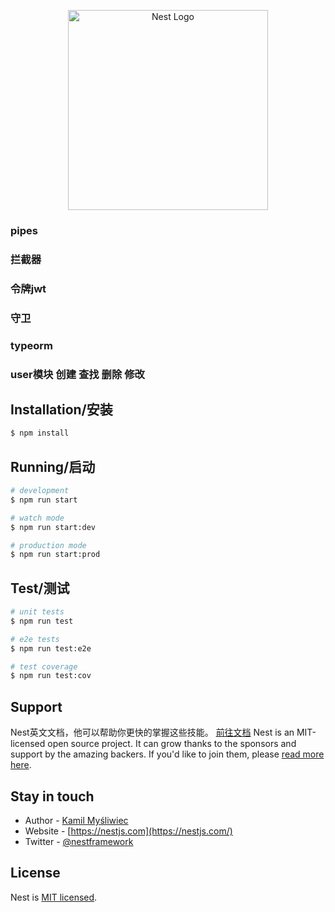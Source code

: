 <p align="center">
  <a href="http://nestjs.com/" target="blank"><img src="https://nestjs.com/img/logo_text.svg" width="320" alt="Nest Logo" /></a>
</p>




### pipes 
### 拦截器 
### 令牌jwt  
### 守卫
### typeorm 
### user模块  创建 查找 删除 修改



## Installation/安装

```bash
$ npm install
```

## Running/启动

```bash
# development
$ npm run start

# watch mode
$ npm run start:dev

# production mode
$ npm run start:prod
```

## Test/测试

```bash
# unit tests
$ npm run test

# e2e tests
$ npm run test:e2e

# test coverage
$ npm run test:cov
```

## Support

Nest英文文档，他可以帮助你更快的掌握这些技能。 [前往文档](https://docs.nestjs.com/support)
Nest is an MIT-licensed open source project. It can grow thanks to the sponsors and support by the amazing backers. If you'd like to join them, please [read more here](https://docs.nestjs.com/support).

## Stay in touch

- Author - [Kamil Myśliwiec](https://kamilmysliwiec.com)
- Website - [https://nestjs.com](https://nestjs.com/)
- Twitter - [@nestframework](https://twitter.com/nestframework)

## License

  Nest is [MIT licensed](LICENSE).
